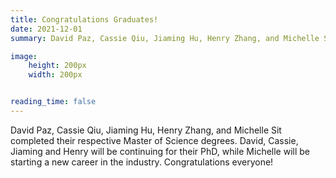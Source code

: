 ```yaml
---
title: Congratulations Graduates!
date: 2021-12-01
summary: David Paz, Cassie Qiu, Jiaming Hu, Henry Zhang, and Michelle Sit completed their respective Master of Science degrees. David, Cassie, Jiaming and Henry will be continuing for their PhD, while Michelle will be starting a new career in the industry. Congratulations everyone!

image:
    height: 200px
    width: 200px


reading_time: false
---
```





<!--more-->
David Paz, Cassie Qiu, Jiaming Hu, Henry Zhang, and Michelle Sit completed their respective Master of Science degrees. David, Cassie, Jiaming and Henry will be continuing for their PhD, while Michelle will be starting a new career in the industry. Congratulations everyone!

